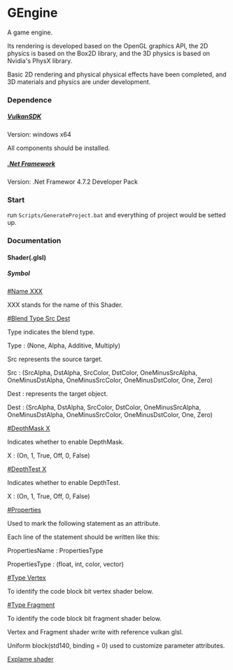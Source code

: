 # GEngine

A game engine.

Its rendering is developed based on the OpenGL graphics API, the 2D physics is based on the Box2D library, and the 3D physics is based on Nvidia's PhysX library.

Basic 2D rendering and physical physical effects have been completed, and 3D materials and physics are under development.

### Dependence
##### [VulkanSDK](https://www.lunarg.com/vulkan-sdk/)
Version: windows x64 

All components should be installed.
##### [.Net Framework](https://dotnet.microsoft.com/zh-cn/download/visual-studio-sdks?cid=getdotnetsdk)
Version: .Net Framewor 4.7.2 Developer Pack

### Start
run ```Scripts/GenerateProject.bat``` and everything of project would be setted up.

### Documentation
#### Shader(.glsl)
##### Symbol
[#Name XXX]()

XXX stands for the name of this Shader.

[#Blend Type Src Dest]()

Type indicates the blend type.

Type : (None, Alpha, Additive, Multiply)

Src represents the source target.

Src : (SrcAlpha, DstAlpha, SrcColor, DstColor, OneMinusSrcAlpha, OneMinusDstAlpha, OneMinusSrcColor, OneMinusDstColor, One, Zero)

Dest : represents the target object.

Dest : (SrcAlpha, DstAlpha, SrcColor, DstColor, OneMinusSrcAlpha, OneMinusDstAlpha, OneMinusSrcColor, OneMinusDstColor, One, Zero)

[#DepthMask X]()

Indicates whether to enable DepthMask.

X : (On, 1, True, Off, 0, False)

[#DepthTest X]()

Indicates whether to enable DepthTest.

X : (On, 1, True, Off, 0, False)

[#Properties]()

Used to mark the following statement as an attribute.

Each line of the statement should be written like this:

PropertiesName : PropertiesType

PropertiesType : (float, int, color, vector)

[#Type Vertex]()

To identify the code block bit vertex shader below.

[#Type Fragment]()

To identify the code block bit fragment shader below.



Vertex and Fragment shader write with reference vulkan glsl.

Uniform block(std140, binding = 0) used to customize parameter attributes.

[Explame shader](Example/Shader/ExampleShader.glsl)